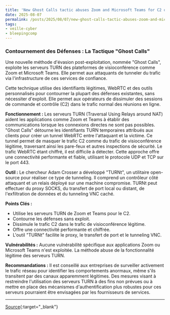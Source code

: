 ```yaml
---
title: 'New Ghost Calls tactic abuses Zoom and Microsoft Teams for C2 operations'
date: 2025-08-07
permalink: /posts/2025/08/07/new-ghost-calls-tactic-abuses-zoom-and-microsoft-teams-for-c2-operations/
tags:
- veille-cyber
- bleepingcomp
---
```

### Contournement des Défenses : La Tactique "Ghost Calls"

Une nouvelle méthode d'évasion post-exploitation, nommée "Ghost Calls", exploite les serveurs TURN des plateformes de visioconférence comme Zoom et Microsoft Teams. Elle permet aux attaquants de tunneler du trafic via l'infrastructure de ces services de confiance.

Cette technique utilise des identifiants légitimes, WebRTC et des outils personnalisés pour contourner la plupart des défenses existantes, sans nécessiter d'exploit. Elle permet aux opérateurs de dissimuler des sessions de commande et contrôle (C2) dans le trafic normal des réunions en ligne.

**Fonctionnement :**
Les serveurs TURN (Traversal Using Relays around NAT) aident les applications comme Zoom et Teams à établir des communications lorsque les connexions directes ne sont pas possibles. "Ghost Calls" détourne les identifiants TURN temporaires attribués aux clients pour créer un tunnel WebRTC entre l'attaquant et la victime. Ce tunnel permet de masquer le trafic C2 comme du trafic de visioconférence légitime, traversant ainsi les pare-feux et autres inspections de sécurité. Le trafic WebRTC étant chiffré, il est difficile à détecter. Cette approche offre une connectivité performante et fiable, utilisant le protocole UDP et TCP sur le port 443.

**Outil :**
Le chercheur Adam Crosser a développé "TURNt", un utilitaire open-source pour réaliser ce type de tunneling. Il comprend un contrôleur côté attaquant et un relais déployé sur une machine compromise. TURNt peut effectuer du proxy SOCKS, du transfert de port local ou distant, de l'exfiltration de données et du tunneling VNC caché.

**Points Clés :**

*   Utilise les serveurs TURN de Zoom et Teams pour le C2.
*   Contourne les défenses sans exploit.
*   Dissimule le trafic C2 dans le trafic de visioconférence légitime.
*   Offre une connectivité performante et chiffrée.
*   L'outil "TURNt" facilite le proxy, le transfert de port et le tunneling VNC.

**Vulnérabilités :**
Aucune vulnérabilité spécifique aux applications Zoom ou Microsoft Teams n'est exploitée. La méthode abuse de la fonctionnalité légitime des serveurs TURN.

**Recommandations :**
Il est conseillé aux entreprises de surveiller activement le trafic réseau pour identifier les comportements anormaux, même s'ils transitent par des canaux apparemment légitimes. Des mesures visant à restreindre l'utilisation des serveurs TURN à des fins non prévues ou à mettre en place des mécanismes d'authentification plus robustes pour ces serveurs pourraient être envisagées par les fournisseurs de services.

---
[Source](https://www.bleepingcomputer.com/news/security/new-ghost-calls-tactic-abuses-zoom-and-microsoft-teams-for-c2-operations/){:target="_blank"}
